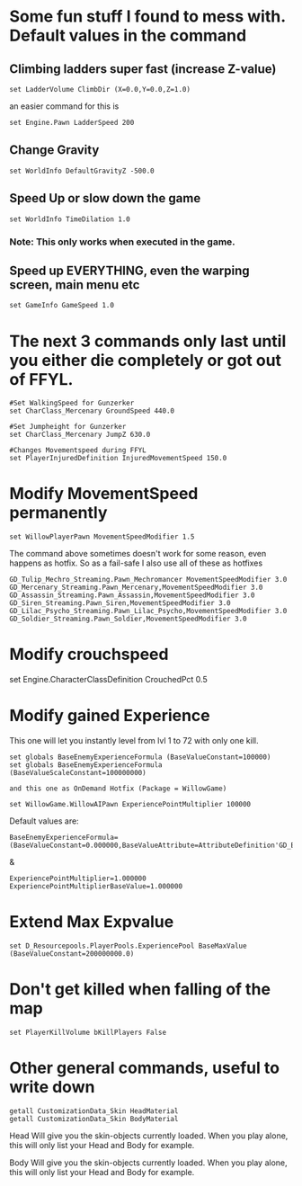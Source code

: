 # Some fun stuff I found to mess with. Default values in the command

## Climbing ladders super fast (increase Z-value)
```
set LadderVolume ClimbDir (X=0.0,Y=0.0,Z=1.0)
```
an easier command for this is

```
set Engine.Pawn LadderSpeed 200
```

## Change Gravity
```
set WorldInfo DefaultGravityZ -500.0
```

## Speed Up or slow down the game
```
set WorldInfo TimeDilation 1.0
```
### Note: This only works when executed in the game.

## Speed up EVERYTHING, even the warping screen, main menu etc

```
set GameInfo GameSpeed 1.0
```

# The next 3 commands only last until you either die completely or got out of FFYL.

```
#Set WalkingSpeed for Gunzerker
set CharClass_Mercenary GroundSpeed 440.0

#Set Jumpheight for Gunzerker
set CharClass_Mercenary JumpZ 630.0

#Changes Movementspeed during FFYL
set PlayerInjuredDefinition InjuredMovementSpeed 150.0
```

# Modify MovementSpeed permanently

```
set WillowPlayerPawn MovementSpeedModifier 1.5
```

The command above sometimes doesn't work for some reason, even happens as hotfix.
So as a fail-safe I also use all of these as hotfixes

```
GD_Tulip_Mechro_Streaming.Pawn_Mechromancer MovementSpeedModifier 3.0
GD_Mercenary_Streaming.Pawn_Mercenary,MovementSpeedModifier 3.0
GD_Assassin_Streaming.Pawn_Assassin,MovementSpeedModifier 3.0
GD_Siren_Streaming.Pawn_Siren,MovementSpeedModifier 3.0
GD_Lilac_Psycho_Streaming.Pawn_Lilac_Psycho,MovementSpeedModifier 3.0
GD_Soldier_Streaming.Pawn_Soldier,MovementSpeedModifier 3.0
```

# Modify crouchspeed
set Engine.CharacterClassDefinition CrouchedPct 0.5

# Modify gained Experience
This one will let you instantly level from lvl 1 to 72 with only one kill.

```
set globals BaseEnemyExperienceFormula (BaseValueConstant=100000)
set globals BaseEnemyExperienceFormula (BaseValueScaleConstant=100000000)

and this one as OnDemand Hotfix (Package = WillowGame)

set WillowGame.WillowAIPawn ExperiencePointMultiplier 100000
```

Default values are:
```
BaseEnemyExperienceFormula=(BaseValueConstant=0.000000,BaseValueAttribute=AttributeDefinition'GD_Balance_Experience.Attributes.Attribute_ExperienceMultiplier',InitializationDefinition=AttributeInitializationDefinition'GD_Balance_Experience.Formulas.Init_BaseEnemyExperience',BaseValueScaleConstant=1.000000)
```
&
```
ExperiencePointMultiplier=1.000000
ExperiencePointMultiplierBaseValue=1.000000
```

# Extend Max Expvalue
```
set D_Resourcepools.PlayerPools.ExperiencePool BaseMaxValue (BaseValueConstant=200000000.0)
```

# Don't get killed when falling of the map
```
set PlayerKillVolume bKillPlayers False
```


# Other general commands, useful to write down

```
getall CustomizationData_Skin HeadMaterial
getall CustomizationData_Skin BodyMaterial
```

Head
Will give you the skin-objects currently loaded. When you play alone, this will only list your Head and Body for example.

Body
Will give you the skin-objects currently loaded. When you play alone, this will only list your Head and Body for example.
